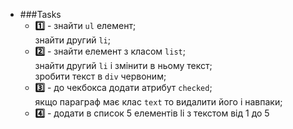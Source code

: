   * ###Tasks
    * **:one:** - знайти  `ul` елемент; <br>знайти другий `li`;
    * **:two:** - знайти елемент з класом `list`;<br>
знайти другий `li` і змінити в ньому текст;<br>
зробити текст в `div` червоним;
    * **:three:** - до чекбокса додати атрибут `checked`;<br>
     якщо параграф має клас `text` то видалити його і навпаки;
    * **:four:** - додати в список 5 елементів li з текстом від 1 до 5